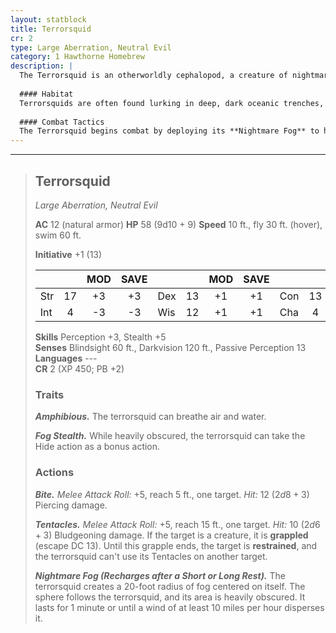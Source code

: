```yaml
---
layout: statblock
title: Terrorsquid
cr: 2
type: Large Aberration, Neutral Evil
category: 1 Hawthorne Homebrew
description: |
  The Terrorsquid is an otherworldly cephalopod, a creature of nightmare that glides through both deep water and the open air. It uses its innate ability to generate a dense, obscuring fog, from which it launches surprise attacks with its long, powerful tentacles, binding and biting its unfortunate victims.
  
  #### Habitat
  Terrorsquids are often found lurking in deep, dark oceanic trenches, murky freshwater caves, or abandoned seaside fortresses. They can also hover in mist-shrouded swamps or mountain passes, using their **Nightmare Fog** to create an ideal hunting ground.
  
  #### Combat Tactics
  The Terrorsquid begins combat by deploying its **Nightmare Fog** to heavily obscure the area, then uses **Fog Stealth** to effectively hide as a bonus action. It uses its 15-foot reach **Tentacles** attack to grapple and restrain a target, then follows up with its powerful **Bite**. Its **Amphibious** nature allows it to flee easily into the nearest body of water.
---
```


___
> ## Terrorsquid
> *Large Aberration, Neutral Evil*
> 
> **AC** 12 (natural armor) **HP** 58 (9d10 + 9) **Speed** 10 ft., fly 30 ft. (hover), swim 60 ft.
> 
> **Initiative** +1 (13)
>
> | | | MOD | SAVE | | | MOD | SAVE | | | MOD | SAVE |
> |:--|:-:|:----:|:----:|:--|:-:|:----:|:----:|:--|:-:|:----:|:----:|
> |Str| 17| +3 | +3 |Dex| 13| +1 | +1 |Con| 13| +1 | +1 |
> |Int| 4| -3 | -3 |Wis| 12| +1 | +1 |Cha| 4| -3 | -3 |
>
> **Skills** Perception +3, Stealth +5  
> **Senses** Blindsight 60 ft., Darkvision 120 ft., Passive Perception 13  
> **Languages** ---  
> **CR** 2 (XP 450; PB +2)
>
> ### Traits
>
> ***Amphibious.*** The terrorsquid can breathe air and water.
>
> ***Fog Stealth.*** While heavily obscured, the terrorsquid can take the Hide action as a bonus action.
>
> ### Actions
>
> ***Bite.*** *Melee Attack Roll:* +5, reach 5 ft., one target. *Hit:* 12 ($2d8 + 3$) Piercing damage.
>
> ***Tentacles.*** *Melee Attack Roll:* +5, reach 15 ft., one target. *Hit:* 10 ($2d6 + 3$) Bludgeoning damage. If the target is a creature, it is **grappled** (escape DC 13). Until this grapple ends, the target is **restrained**, and the terrorsquid can't use its Tentacles on another target.
>
> ***Nightmare Fog (Recharges after a Short or Long Rest).*** The terrorsquid creates a 20-foot radius of fog centered on itself. The sphere follows the terrorsquid, and its area is heavily obscured. It lasts for 1 minute or until a wind of at least 10 miles per hour disperses it.